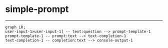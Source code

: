 # simple-prompt
---

```mermaid
graph LR;
user-input-1>user-input-1] -- text:question --> prompt-template-1
prompt-template-1 -- prompt:text --> text-completion-1
text-completion-1 -- completion:text --> console-output-1
```